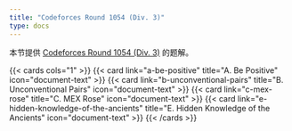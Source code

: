 ```yaml
---
title: "Codeforces Round 1054 (Div. 3)"
type: docs
---
```


本节提供 [Codeforces Round 1054 (Div. 3)](https://codeforces.com/contest/2149) 的题解。

{{< cards cols="1" >}}
  {{< card link="a-be-positive" title="A. Be Positive" icon="document-text" >}}
  {{< card link="b-unconventional-pairs" title="B. Unconventional Pairs" icon="document-text" >}}
  {{< card link="c-mex-rose" title="C. MEX Rose" icon="document-text" >}}
  {{< card link="e-hidden-knowledge-of-the-ancients" title="E. Hidden Knowledge of the Ancients" icon="document-text" >}}
{{< /cards >}}